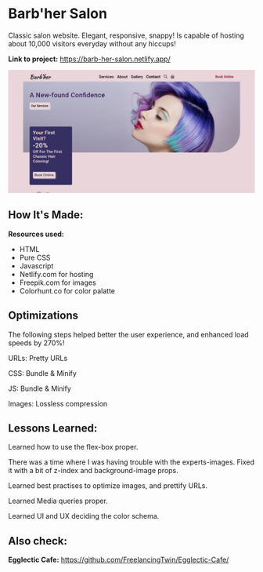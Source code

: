 # Barb'her Salon
Classic salon website. Elegant, responsive, snappy! Is capable of hosting about 10,000 visitors everyday without any hiccups!

**Link to project:** https://barb-her-salon.netlify.app/

![Landing page screenshot](https://github.com/FreelancingTwin/Barb-her-Salon/blob/main/assets/images/Screenshot_2022-07-18%20Barb'her%20salon.png)

## How It's Made:

**Resources used:** 
<ul>
    <li>HTML</li>
    <li>Pure CSS</li>
    <li>Javascript</li>
    <li>Netlify.com for hosting</li>
    <li>Freepik.com for images</li>
    <li>Colorhunt.co for color palatte</li>
</ul>

## Optimizations

The following steps helped better the user experience, and enhanced load speeds by 270%!

URLs:
    Pretty URLs

CSS:
    Bundle & Minify

JS:
    Bundle & Minify

Images: 
    Lossless compression


## Lessons Learned:

Learned how to use the flex-box proper.

 There was a time where I was having trouble with the experts-images. Fixed it with a bit of z-index and background-image props.

Learned best practises to optimize images, and prettify URLs.

Learned Media queries proper.

Learned UI and UX deciding the color schema.

## Also check: 

**Egglectic Cafe:** https://github.com/FreelancingTwin/Egglectic-Cafe/

<!-- **Twitter Battle:** https://github.com/alecortega/twitter-battle

**Patch Panel:** https://github.com/alecortega/patch-panel -->



